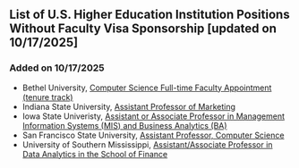 ## List of U.S. Higher Education Institution Positions Without Faculty Visa Sponsorship [updated on 10/17/2025]

### Added on 10/17/2025
- Bethel University, [Computer Science Full-time Faculty Appointment (tenure track)](https://facultycareers-bethel.icims.com/jobs/2164/computer-science-full-time-faculty-appointment-%28tenure-track%29/job)
- Indiana State University, [Assistant Professor of Marketing](https://jobs.indstate.edu/postings/53237)
- Iowa State Univeristy, [Assistant or Associate Professor in Management Information Systems (MIS) and Business Analytics (BA)](https://isu.wd1.myworkdayjobs.com/en-US/IowaStateJobs/job/Assistant-or-Associate-Professor-in-Management-Information-Systems--MIS--and-Business-Analytics--BA-_R17874)
- San Francisco State University, [Assistant Professor, Computer Science](https://careers.pageuppeople.com/873/sf/en-us/job/551685/assistant-professor-computer-science)
- University of Southern Mississippi, [Assistant/Associate Professor in Data Analytics in the School of Finance](https://usm.csod.com/ux/ats/careersite/1/home/requisition/4992?c=usm) 

